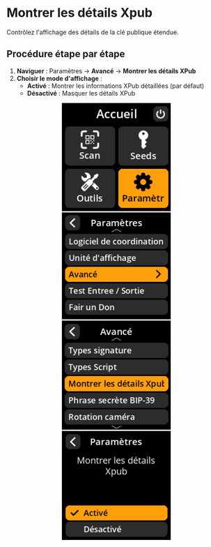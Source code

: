 # Montrer les détails Xpub

Contrôlez l'affichage des détails de la clé publique étendue.

## Procédure étape par étape

1. **Naviguer** : Paramètres → **Avancé** → **Montrer les détails XPub**
2. **Choisir le mode d'affichage** :
     - **Activé** : Montrer les informations XPub détaillées (par défaut)
     - **Désactivé** : Masquer les détails XPub

<div align="center">
     <img src="images/HomeScreenSettingsSelectView_dc_as_fr.png" alt="Menu de sélection des paramètres" width="250"/>
</div>

<div align="center">
     <img src="images/SettingsMainMenuAdvancedSelectView_dc_as_fr.png" alt="Menu de sélection avancé" width="250"/>
</div>

<div align="center">
     <img src="images/ShowXpubDetailsSelectView_dc_as_fr.png" alt="Montrer le menu de sélection des détails Xpub" width="250"/>
</div>

<div align="center">
     <img src="images/SettingsEntryUpdateSelectionView_show_xpub_dc_as_fr.png" alt="Paramètre d'affichage des détails Xpub" width="250"/>
</div>
